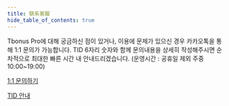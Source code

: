 ```yaml
---
title: 联系客服
hide_table_of_contents: true
---
```


[//]: # (联系客服)

Tbonus Pro에 대해 궁금하신 점이 있거나, 이용에 문제가 있으신 경우 카카오톡을 통해 1:1 문의가 가능합니다. TID 6자리 숫자와 함께 문의내용을 상세히 작성해주시면 순차적으로 최대한 빠른 시간 내 안내드리겠습니다. (운영시간 : 공휴일 제외 주중 10:00~19:00)

[1:1 문의하기](http://pf.kakao.com/_xgkzBb)

[TID 안내](../guide/tid_description)

